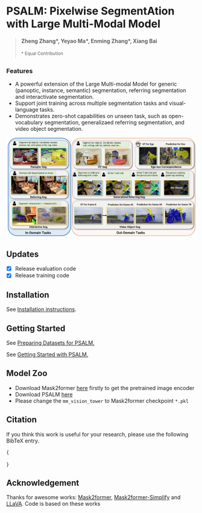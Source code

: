 # PSALM: Pixelwise SegmentAtion with Large Multi-Modal Model
> #### Zheng Zhang\*, Yeyao Ma\*, Enming Zhang\*, Xiang Bai
>
> <sup>* Equal Contribution



### Features

* A powerful extension of the Large Multi-modal Model for generic (panoptic, instance, semantic) segmentation, referring segmentation and interactivate segmentation.
* Support joint training across multiple segmentation tasks and visual-language tasks.
* Demonstrates zero-shot capabilities on unseen task, such as open-vocabulary segmentation, generalizaed referring segmentation, and video object segmentation.

![teaser](images/teaser.png)

## Updates
- [x] Release evaluation code
- [x] Release training code
## Installation

See [Installation instructions](docs/INSTALL.md).

## Getting Started

See [Preparing Datasets for PSALM.](docs/DATASET.md)

See [Getting Started with PSALM.](docs/INSTALL.md)

## Model Zoo
- Download Mask2former [here](https://dl.fbaipublicfiles.com/maskformer/mask2former/coco/panoptic/maskformer2_swin_base_IN21k_384_bs16_50ep/model_final_54b88a.pkl) firstly to get the pretrained image encoder
- Download PSALM [here](https://huggingface.co/EnmingZhang/PSALM)
- Please change the `mm_vision_tower` to Mask2former checkpoint `*.pkl`

## Citation
If you think this work is useful for your research, please use the following BibTeX entry.
```
{

}
```
## Acknowledgement
Thanks for awesome works: [Mask2former](https://github.com/facebookresearch/Mask2Former/tree/main), [Mask2former-Simplify](https://github.com/zzubqh/Mask2Former-Simplify)
and [LLaVA](https://github.com/haotian-liu/LLaVA). Code is based on these works
